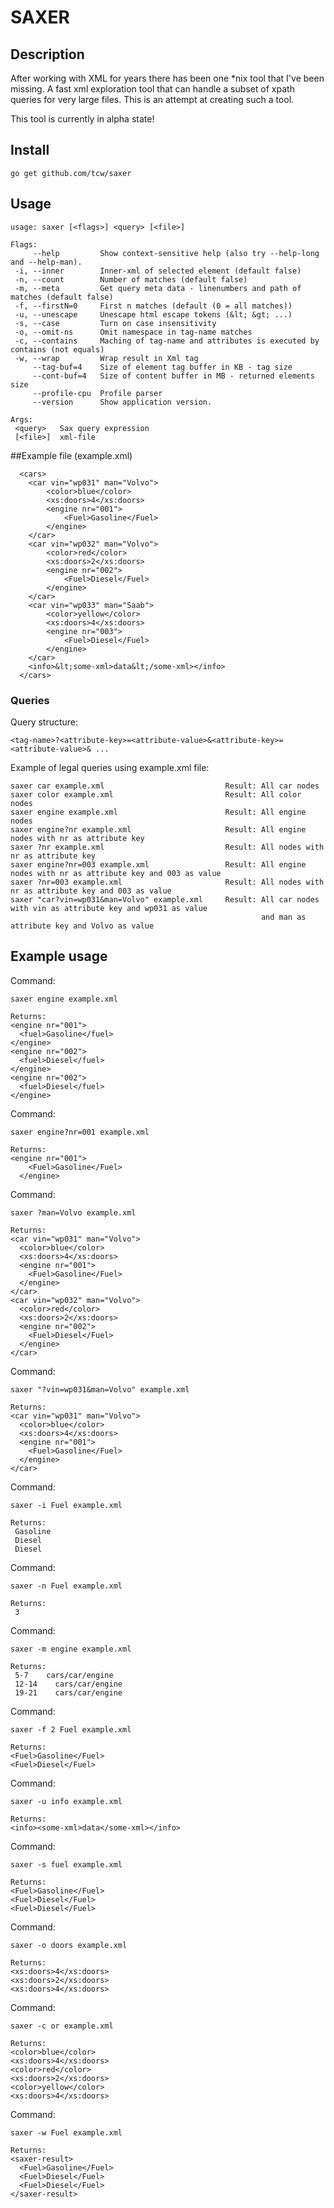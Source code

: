 # SAXER

## Description

After working with XML for years there has been one *nix tool that I've been missing.
A fast xml exploration tool that can handle a subset of xpath queries for very large files.
This is an attempt at creating such a tool.

This tool is currently in alpha state!

## Install

    go get github.com/tcw/saxer

## Usage

    usage: saxer [<flags>] <query> [<file>]

    Flags:
         --help         Show context-sensitive help (also try --help-long and --help-man).
     -i, --inner        Inner-xml of selected element (default false)
     -n, --count        Number of matches (default false)
     -m, --meta         Get query meta data - linenumbers and path of matches (default false)
     -f, --firstN=0     First n matches (default (0 = all matches))
     -u, --unescape     Unescape html escape tokens (&lt; &gt; ...)
     -s, --case         Turn on case insensitivity
     -o, --omit-ns      Omit namespace in tag-name matches
     -c, --contains     Maching of tag-name and attributes is executed by contains (not equals)
     -w, --wrap         Wrap result in Xml tag
         --tag-buf=4    Size of element tag buffer in KB - tag size
         --cont-buf=4   Size of content buffer in MB - returned elements size
         --profile-cpu  Profile parser
         --version      Show application version.

    Args:
     <query>   Sax query expression
     [<file>]  xml-file

##Example file (example.xml)

      <cars>
       	<car vin="wp031" man="Volvo">
       		<color>blue</color>
       		<xs:doors>4</xs:doors>
       		<engine nr="001">
       			<Fuel>Gasoline</Fuel>
       		</engine>
       	</car>
       	<car vin="wp032" man="Volvo">
       		<color>red</color>
       		<xs:doors>2</xs:doors>
       		<engine nr="002">
       			<Fuel>Diesel</Fuel>
       		</engine>
       	</car>
       	<car vin="wp033" man="Saab">
       		<color>yellow</color>
       		<xs:doors>4</xs:doors>
       		<engine nr="003">
       			<Fuel>Diesel</Fuel>
       		</engine>
       	</car>
       	<info>&lt;some-xml>data&lt;/some-xml></info>
      </cars>


### Queries

Query structure:

    <tag-name>?<attribute-key>=<attribute-value>&<attribute-key>=<attribute-value>& ...

Example of legal queries using example.xml file:

    saxer car example.xml                           Result: All car nodes
    saxer color example.xml                         Result: All color nodes
    saxer engine example.xml                        Result: All engine nodes
    saxer engine?nr example.xml                     Result: All engine nodes with nr as attribute key
    saxer ?nr example.xml                           Result: All nodes with nr as attribute key
    saxer engine?nr=003 example.xml                 Result: All engine nodes with nr as attribute key and 003 as value
    saxer ?nr=003 example.xml                       Result: All nodes with nr as attribute key and 003 as value
    saxer "car?vin=wp031&man=Volvo" example.xml     Result: All car nodes with vin as attribute key and wp031 as value
                                                            and man as attribute key and Volvo as value

## Example usage

Command:

    saxer engine example.xml

    Returns:
    <engine nr="001">
      <fuel>Gasoline</fuel>
    </engine>
    <engine nr="002">
      <fuel>Diesel</fuel>
    </engine>
    <engine nr="002">
      <fuel>Diesel</fuel>
    </engine>

Command:

    saxer engine?nr=001 example.xml

    Returns:
    <engine nr="001">
        <Fuel>Gasoline</Fuel>
      </engine>

Command:

    saxer ?man=Volvo example.xml

    Returns:
    <car vin="wp031" man="Volvo">
      <color>blue</color>
      <xs:doors>4</xs:doors>
      <engine nr="001">
        <Fuel>Gasoline</Fuel>
      </engine>
    </car>
    <car vin="wp032" man="Volvo">
      <color>red</color>
      <xs:doors>2</xs:doors>
      <engine nr="002">
        <Fuel>Diesel</Fuel>
      </engine>
    </car>

Command:

    saxer "?vin=wp031&man=Volvo" example.xml

    Returns:
    <car vin="wp031" man="Volvo">
      <color>blue</color>
      <xs:doors>4</xs:doors>
      <engine nr="001">
        <Fuel>Gasoline</Fuel>
      </engine>
    </car>

Command:

    saxer -i Fuel example.xml

    Returns:
     Gasoline
     Diesel
     Diesel

Command:

    saxer -n Fuel example.xml

    Returns:
     3


Command:

    saxer -m engine example.xml

    Returns:
     5-7    cars/car/engine
     12-14    cars/car/engine
     19-21    cars/car/engine

Command:

    saxer -f 2 Fuel example.xml

    Returns:
    <Fuel>Gasoline</Fuel>
    <Fuel>Diesel</Fuel>

Command:

    saxer -u info example.xml

    Returns:
    <info><some-xml>data</some-xml></info>

Command:

    saxer -s fuel example.xml

    Returns:
    <Fuel>Gasoline</Fuel>
    <Fuel>Diesel</Fuel>
    <Fuel>Diesel</Fuel>

Command:

    saxer -o doors example.xml

    Returns:
    <xs:doors>4</xs:doors>
    <xs:doors>2</xs:doors>
    <xs:doors>4</xs:doors>


Command:

    saxer -c or example.xml

    Returns:
    <color>blue</color>
    <xs:doors>4</xs:doors>
    <color>red</color>
    <xs:doors>2</xs:doors>
    <color>yellow</color>
    <xs:doors>4</xs:doors>

Command:

    saxer -w Fuel example.xml

    Returns:
    <saxer-result>
      <Fuel>Gasoline</Fuel>
      <Fuel>Diesel</Fuel>
      <Fuel>Diesel</Fuel>
    </saxer-result>
